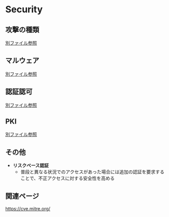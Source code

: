 # Security

## 攻撃の種類

[別ファイル参照](./attack/README.md)

## マルウェア

[別ファイル参照](./malware.md)

## 認証認可

[別ファイル参照](./auth.md)

## PKI

[別ファイル参照](./pki.md)

## その他

- **リスクベース認証**
  - 普段と異なる状況でのアクセスがあった場合には追加の認証を要求することで、不正アクセスに対する安全性を高める


## 関連ページ

https://cve.mitre.org/
